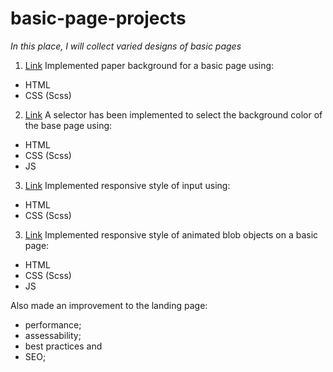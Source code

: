 # basic-page-projects
<em>In this place, I will collect varied designs of basic pages</em>


1. [Link](https://kseniiamarkiv.github.io/basic-page-projects/01_first-paper)
Implemented paper background for a basic page using:
- HTML
- CSS (Scss)


2. [Link](https://kseniiamarkiv.github.io/basic-page-projects/02_second-input)
A selector has been implemented to select the background color of the base page using:
- HTML
- CSS (Scss)
- JS


3. [Link](https://kseniiamarkiv.github.io/basic-page-projects/03_third-style-input)
Implemented responsive style of input using:
- HTML
- CSS (Scss)

3. [Link](https://kseniiamarkiv.github.io/basic-page-projects/04_fourth-blob)
Implemented responsive style of animated blob objects on a basic page:
- HTML
- CSS (Scss)
- JS

Also made an improvement to the landing page:
- performance;
- assessability;
- best practices and 
- SEO;
